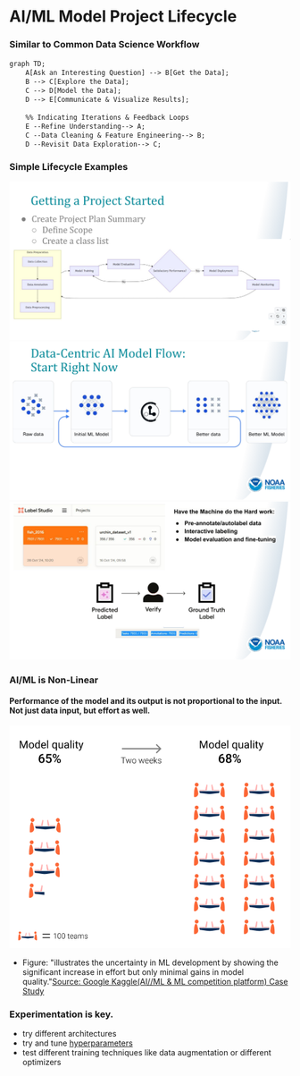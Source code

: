 # AI/ML Model Project Lifecycle

### Similar to Common Data Science Workflow

```{mermaid}
graph TD;
    A[Ask an Interesting Question] --> B[Get the Data];
    B --> C[Explore the Data];
    C --> D[Model the Data];
    D --> E[Communicate & Visualize Results];

    %% Indicating Iterations & Feedback Loops
    E --Refine Understanding--> A;
    C --Data Cleaning & Feature Engineering--> B;
    D --Revisit Data Exploration--> C;
```

### Simple Lifecycle Examples
![](slide_images/slide_26.png)
![](slide_images/slide_43.png)
![](slide_images/slide_44.png)

###  AI/ML is Non-Linear
#### Performance of the model and its output is not proportional to the input. Not just data input, but effort as well.
![](images/effort-success.png)
- Figure: "illustrates the uncertainty in ML development by showing the significant increase in effort but only minimal gains in model quality."[Source: Google Kaggle(AI//ML & ML competition platform) Case Study](https://developers.google.com/machine-learning/managing-ml-projects/planning)

### Experimentation is key. 
- try different architectures  
- try and tune [hyperparameters](https://docs.ultralytics.com/guides/hyperparameter-tuning/)
- test different training techniques like data augmentation or different optimizers

